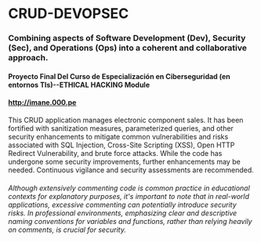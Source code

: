 # CRUD-DEVOPSEC
### Combining aspects of Software Development (Dev), Security (Sec), and Operations (Ops) into a coherent and collaborative approach.
#### Proyecto Final Del Curso de Especialización en Ciberseguridad (en entornos TIs)--ETHICAL HACKING Module
#### http://imane.000.pe
This CRUD application manages electronic component sales. It has been fortified with sanitization measures, parameterized queries, and other security enhancements to mitigate common vulnerabilities and risks associated with SQL Injection, Cross-Site Scripting (XSS), Open HTTP Redirect Vulnerability, and brute force attacks.
While the code has undergone some security improvements, further enhancements may be needed. Continuous vigilance and security assessments are recommended.

###### Although extensively commenting code is common practice in educational contexts for explanatory purposes, it's important to note that in real-world applications, excessive commenting can potentially introduce security risks. In professional environments, emphasizing clear and descriptive naming conventions for variables and functions, rather than relying heavily on comments, is crucial for security.



